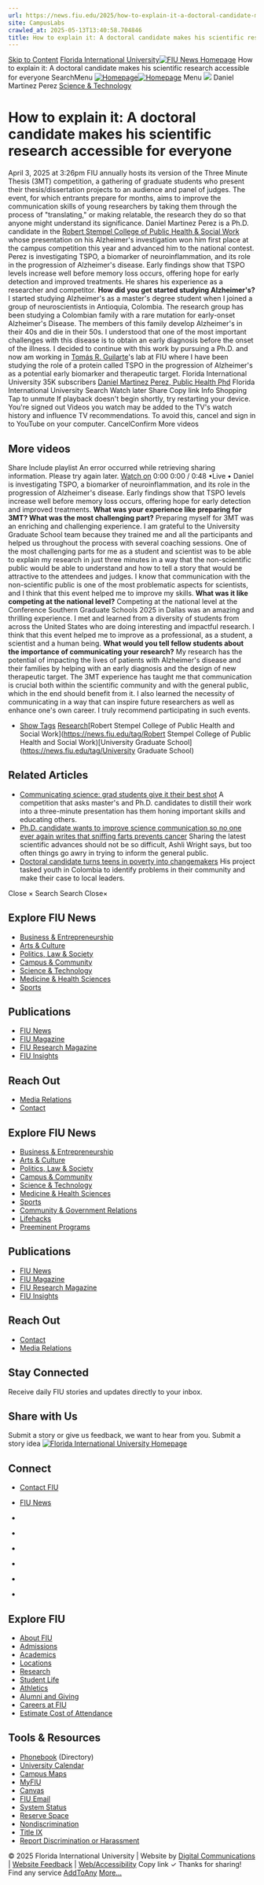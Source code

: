 ```yaml
---
url: https://news.fiu.edu/2025/how-to-explain-it-a-doctoral-candidate-makes-his-scientific-research-accessible-for-everyone
site: CampusLabs
crawled_at: 2025-05-13T13:40:58.704846
title: How to explain it: A doctoral candidate makes his scientific research accessible for everyone | FIU News - Florida International University
---
```


[Skip to Content](https://news.fiu.edu/2025/how-to-explain-it-a-doctoral-candidate-makes-his-scientific-research-accessible-for-everyone#main)
[Florida International University](https://www.fiu.edu/)[![FIU News Homepage](https://news.fiu.edu/_assets/images/fiu-news-logo.png)](https://news.fiu.edu/index)
How to explain it: A doctoral candidate makes his scientific research accessible for everyone
SearchMenu
[![Homepage](https://news.fiu.edu/_assets/images/fiu-news-logo.png)![Homepage](https://news.fiu.edu/_assets/images/fiu-news-logo-mobile.png)](https://news.fiu.edu/index)
Menu
![](https://res.cloudinary.com/digicomm/image/upload/t_square-small/news-magazine/2025/_assets/dsc00842-2.jpg)
Daniel Martinez Perez
[Science & Technology](https://news.fiu.edu/science-and-technology/index)
# How to explain it: A doctoral candidate makes his scientific research accessible for everyone
April 3, 2025 at 3:26pm
[](https://www.addtoany.com/share#url=https%3A%2F%2Fnews.fiu.edu%2F2025%2Fhow-to-explain-it-a-doctoral-candidate-makes-his-scientific-research-accessible-for-everyone&title=How%20to%20explain%20it%3A%20A%20doctoral%20candidate%20makes%20his%20scientific%20research%20accessible%20for%20everyone%20%7C%20FIU%20News%20-%20Florida%20International%20University)
FIU annually hosts its version of the Three Minute Thesis (3MT) competition, a gathering of graduate students who present their thesis/dissertation projects to an audience and panel of judges. The event, for which entrants prepare for months, aims to improve the communication skills of young researchers by taking them through the process of "translating," or making relatable, the research they do so that anyone might understand its significance. Daniel Martinez Perez is a Ph.D. candidate in the [Robert Stempel College of Public Health & Social Work](https://stempel.fiu.edu/) whose presentation on his Alzheimer's investigation won him first place at the campus competition this year and advanced him to the national contest.
Perez is investigating TSPO, a biomarker of neuroinflammation, and its role in the progression of Alzheimer's disease. Early findings show that TSPO levels increase well before memory loss occurs, offering hope for early detection and improved treatments. 
He shares his experience as a researcher and competitor.
**How did you get started studying Alzheimer's?**
I started studying Alzheimer's as a master's degree student when I joined a group of neuroscientists in Antioquia, Colombia. The research group has been studying a Colombian family with a rare mutation for early-onset Alzheimer's Disease. The members of this family develop Alzheimer's in their 40s and die in their 50s.
I understood that one of the most important challenges with this disease is to obtain an early diagnosis before the onset of the illness. I decided to continue with this work by pursuing a Ph.D. and now am working in [Tomás R. Guilarte](https://stempel.fiu.edu/faculty-staff/profiles/guilarte-tomas-r.html)'s lab at FIU where I have been studying the role of a protein called TSPO in the progression of Alzheimer's as a potential early biomarker and therapeutic target.
Florida International University
35K subscribers
[Daniel Martinez Perez, Public Health Phd](https://www.youtube.com/watch?v=_TpbgzP7xTE)
Florida International University
Search
Watch later
Share
Copy link
Info
Shopping
Tap to unmute
If playback doesn't begin shortly, try restarting your device.
You're signed out
Videos you watch may be added to the TV's watch history and influence TV recommendations. To avoid this, cancel and sign in to YouTube on your computer.
CancelConfirm
More videos
## More videos
Share
Include playlist
An error occurred while retrieving sharing information. Please try again later.
[Watch on](https://www.youtube.com/watch?v=_TpbgzP7xTE&embeds_referring_euri=https%3A%2F%2Fnews.fiu.edu%2F)
0:00
0:00 / 0:48
•Live
•
[](https://www.youtube.com/watch?v=_TpbgzP7xTE "Watch on YouTube")
Daniel is investigating TSPO, a biomarker of neuroinflammation, and its role in the progression of Alzheimer's disease. Early findings show that TSPO levels increase well before memory loss occurs, offering hope for early detection and improved treatments. 
**What was your experience like preparing for 3MT? What was the most challenging part?**
Preparing myself for 3MT was an enriching and challenging experience. I am grateful to the University Graduate School team because they trained me and all the participants and helped us throughout the process with several coaching sessions.
One of the most challenging parts for me as a student and scientist was to be able to explain my research in just three minutes in a way that the non-scientific public would be able to understand and how to tell a story that would be attractive to the attendees and judges. I know that communication with the non-scientific public is one of the most problematic aspects for scientists, and I think that this event helped me to improve my skills. 
**What was it like competing at the national level?**
Competing at the national level at the Conference Southern Graduate Schools 2025 in Dallas was an amazing and thrilling experience. I met and learned from a diversity of students from across the United States who are doing interesting and impactful research. I think that this event helped me to improve as a professional, as a student, a scientist and a human being.
**What would you tell fellow students about the importance of communicating your research?**
My research has the potential of impacting the lives of patients with Alzheimer's disease and their families by helping with an early diagnosis and the design of new therapeutic target. The 3MT experience has taught me that communication is crucial both within the scientific community and with the general public, which in the end should benefit from it.
I also learned the necessity of communicating in a way that can inspire future researchers as well as enhance one's own career. I truly recommend participating in such events.
  * [Show Tags](https://news.fiu.edu/2025/how-to-explain-it-a-doctoral-candidate-makes-his-scientific-research-accessible-for-everyone)
[Research](https://news.fiu.edu/tag/Research)[Robert Stempel College of Public Health and Social Work](https://news.fiu.edu/tag/Robert Stempel College of Public Health and Social Work)[University Graduate School](https://news.fiu.edu/tag/University Graduate School)


## Related Articles
  * [Communicating science: grad students give it their best shot](https://news.fiu.edu/2025/3-minute-thesis-finalists-offer-advice-for-success)
A competition that asks master's and Ph.D. candidates to distill their work into a three-minute presentation has them honing important skills and educating others.
[](https://news.fiu.edu/2025/3-minute-thesis-finalists-offer-advice-for-success)
  * [Ph.D. candidate wants to improve science communication so no one ever again writes that sniffing farts prevents cancer](https://news.fiu.edu/2024/doctoral-student-wants-to-improve-science-communication-so-no-one-ever-again-writes-that-sniffing-farts-prevents-cancer)
Sharing the latest scientific advances should not be so difficult, Ashli Wright says, but too often things go awry in trying to inform the general public.
[](https://news.fiu.edu/2024/doctoral-student-wants-to-improve-science-communication-so-no-one-ever-again-writes-that-sniffing-farts-prevents-cancer)
  * [Doctoral candidate turns teens in poverty into changemakers](https://news.fiu.edu/2024/doctoral-candidate-turns-teens-in-poverty-into-changemakers)
His project tasked youth in Colombia to identify problems in their community and make their case to local leaders.
[](https://news.fiu.edu/2024/doctoral-candidate-turns-teens-in-poverty-into-changemakers)


Close ×
Search
Search
Close×
## Explore FIU News
  * [Business & Entrepreneurship](https://news.fiu.edu/business-and-entrepreneurship/index)
  * [Arts & Culture](https://news.fiu.edu/arts-and-culture/index)
  * [Politics, Law & Society ](https://news.fiu.edu/politics-law-and-society/index)
  * [Campus & Community](https://news.fiu.edu/campus-and-community/index)
  * [Science & Technology](https://news.fiu.edu/science-and-technology/index)
  * [Medicine & Health Sciences](https://news.fiu.edu/medicine-and-health-sciences/index)
  * [Sports](https://news.fiu.edu/sports/index)


## Publications
  * [FIU News](https://news.fiu.edu/index)
  * [FIU Magazine](https://news.fiu.edu/magazine/index)
  * [FIU Research Magazine](https://news.fiu.edu/research-magazine/index)
  * [FIU Insights](https://news.fiu.edu/insights/)


## Reach Out
  * [Media Relations](https://news.fiu.edu/about/media-relations)
  * [Contact](https://news.fiu.edu/about/contact)


## Explore FIU News
  * [Business & Entrepreneurship](https://news.fiu.edu/business-and-entrepreneurship/index)
  * [Arts & Culture](https://news.fiu.edu/arts-and-culture/index)
  * [Politics, Law & Society](https://news.fiu.edu/politics-law-and-society/index)
  * [Campus & Community](https://news.fiu.edu/campus-and-community/index)
  * [Science & Technology](https://news.fiu.edu/science-and-technology/index)
  * [Medicine & Health Sciences](https://news.fiu.edu/medicine-and-health-sciences/index)
  * [Sports](https://news.fiu.edu/sports/index)
  * [Community & Government Relations](https://news.fiu.edu/community-and-government-relations/index)
  * [Lifehacks](https://news.fiu.edu/lifehacks/index)
  * [Preeminent Programs](https://news.fiu.edu/preeminent-programs/index)


## Publications
  * [FIU News](https://news.fiu.edu/index)
  * [FIU Magazine](https://news.fiu.edu/magazine/index)
  * [FIU Research Magazine](https://news.fiu.edu/research-magazine/index)
  * [FIU Insights](https://news.fiu.edu/insights/index.html)


## Reach Out
  * [Contact](https://news.fiu.edu/about/contact)
  * [Media Relations](https://news.fiu.edu/about/media-relations)


## Stay Connected
Receive daily FIU stories and updates directly to your inbox.
## Share with Us
Submit a story or give us feedback, we want to hear from you.
Submit a story idea
[ ![Florida International University Homepage](https://digicdn.fiu.edu/core/_assets/images/footer-logo.svg) ](https://www.fiu.edu/)
## Connect
  * [Contact FIU](https://www.fiu.edu/about/contact-us/index.html)
  * [FIU News](https://news.fiu.edu/)


  * [](https://www.instagram.com/fiuinstagram/)
  * [](https://www.linkedin.com/school/florida-international-university/)
  * [](https://www.facebook.com/floridainternational)
  * [](https://twitter.com/fiu)
  * [](https://www.youtube.com/user/FloridaInternational)
  * [](https://flickr.com/photos/fiu)


## Explore FIU
  * [About FIU](https://www.fiu.edu/about/index.html)
  * [Admissions](https://www.fiu.edu/admissions/index.html)
  * [Academics](https://www.fiu.edu/academics/index.html)
  * [Locations](https://www.fiu.edu/locations/index.html)
  * [Research](https://www.fiu.edu/research/index.html)
  * [Student Life](https://www.fiu.edu/student-life/index.html)
  * [Athletics](https://www.fiu.edu/athletics/index.html)
  * [Alumni and Giving](https://www.fiu.edu/alumni-and-giving/index.html)
  * [Careers at FIU](https://hr.fiu.edu/careers/)
  * [Estimate Cost of Attendance](https://onestop.fiu.edu/finances/estimate-your-costs/)


## Tools & Resources
  * [Phonebook](https://phonebook.fiu.edu) (Directory)
  * [University Calendar](https://calendar.fiu.edu/)
  * [Campus Maps](https://campusmaps.fiu.edu/)
  * [MyFIU](https://my.fiu.edu/)
  * [Canvas](https://canvas.fiu.edu)
  * [FIU Email](http://mail.fiu.edu/)
  * [System Status](https://fiu.service-now.com/sp?id=services_status)
  * [Reserve Space](https://centralreservations.fiu.edu/)
  * [Nondiscrimination](https://ace.fiu.edu/civil-rights/harassment-and-discrimination/)
  * [Title IX](https://ace.fiu.edu/title-ix/)
  * [Report Discrimination or Harassment](https://report.fiu.edu/)


© 2025 Florida International University  | Website by [Digital Communications](https://stratcomm.fiu.edu/digital-print/websites/) | [Website Feedback](https://webforms.fiu.edu/view.php?id=370774) | [Web/Accessibility](https://accessibility.fiu.edu/)
Copy link
✓
Thanks for sharing!
Find any service
[AddToAny](https://www.addtoany.com "Share Buttons")
[More…](https://news.fiu.edu/2025/how-to-explain-it-a-doctoral-candidate-makes-his-scientific-research-accessible-for-everyone#addtoany "Show all")
